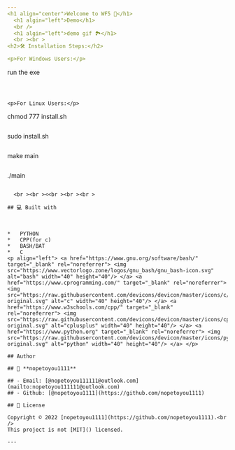 ```yaml
---
<h1 align="center">Welcome to WF5 👋</h1>
  <h1 algin="left">Demo</h1>
  <br />
  <h1 algin="left">demo gif 🏞️</h1>
  <br ><br >
<h2>🛠️ Installation Steps:</h2>

<p>For Windows Users:</p>

```
run the exe
```



<p>For Linux Users:</p>

```
chmod 777 install.sh
```

```
sudo install.sh
```

```
make main
```

```
./main
```

  <br ><br ><<br ><br ><br >
  
## 💻 Built with



*   PYTHON
*   CPP(for c)
*   BASH/BAT
*   C
<p align="left"> <a href="https://www.gnu.org/software/bash/" target="_blank" rel="noreferrer"> <img src="https://www.vectorlogo.zone/logos/gnu_bash/gnu_bash-icon.svg" alt="bash" width="40" height="40"/> </a> <a href="https://www.cprogramming.com/" target="_blank" rel="noreferrer"> <img src="https://raw.githubusercontent.com/devicons/devicon/master/icons/c/c-original.svg" alt="c" width="40" height="40"/> </a> <a href="https://www.w3schools.com/cpp/" target="_blank" rel="noreferrer"> <img src="https://raw.githubusercontent.com/devicons/devicon/master/icons/cplusplus/cplusplus-original.svg" alt="cplusplus" width="40" height="40"/> </a> <a href="https://www.python.org" target="_blank" rel="noreferrer"> <img src="https://raw.githubusercontent.com/devicons/devicon/master/icons/python/python-original.svg" alt="python" width="40" height="40"/> </a> </p>

## Author

## 👤 **nopetoyou1111**

## - Email: [@nopetoyou111111@outlook.com](mailto:nopetoyou111111@outlook.com)
## - Github: [@nopetoyou1111](https://github.com/nopetoyou1111)

## 📝 License

Copyright © 2022 [nopetoyou1111](https://github.com/nopetoyou1111).<br />
This project is not [MIT]() licensed.

---
```


